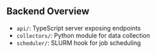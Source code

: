 ## Backend Overview

- `api/`: TypeScript server exposing endpoints
- `collectors/`: Python module for data collection
- `scheduler/`: SLURM hook for job scheduling
